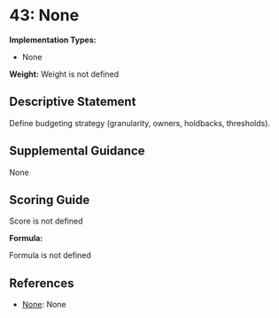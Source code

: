 # 43: None

**Implementation Types:**

- None

**Weight:** Weight is not defined

## Descriptive Statement

Define budgeting strategy (granularity, owners, holdbacks, thresholds).

## Supplemental Guidance

None

## Scoring Guide

Score is not defined

**Formula:**

Formula is not defined

## References

- [None](None): None
